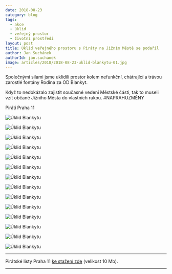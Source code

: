 ```yaml
---
date: 2018-08-23
category: blog
tags:
  - akce
  - úklid
  - veřejný prostor
  - životní prostředí
layout: post
title: Úklid veřejného prostoru s Piráty na Jižním Městě se podařil
author: Jan Suchánek
authorId: jan.suchanek
image: articles/2018/2018-08-23-uklid-blankytu-01.jpg
---
```


Společnými silami jsme uklidili prostor kolem nefunkční, chátrající a trávou zarostlé fontány Rodina za OD Blankyt.

Když to nedokázalo zajistit současné vedení Městské části, tak to museli vzít občané Jižního Města do vlastních rukou. #NAPRAHUZMĚNY

Piráti Praha 11

![Úklid Blankytu](https://a.pirati.cz/praha11/img/articles/2018/2018-08-23-uklid-blankytu-02.jpg)

![Úklid Blankytu](https://a.pirati.cz/praha11/img/articles/2018/2018-08-23-uklid-blankytu-03.jpg)

![Úklid Blankytu](https://a.pirati.cz/praha11/img/articles/2018/2018-08-23-uklid-blankytu-04.jpg)

![Úklid Blankytu](https://a.pirati.cz/praha11/img/articles/2018/2018-08-23-uklid-blankytu-05.jpg)

![Úklid Blankytu](https://a.pirati.cz/praha11/img/articles/2018/2018-08-23-uklid-blankytu-06.jpg)

![Úklid Blankytu](https://a.pirati.cz/praha11/img/articles/2018/2018-08-23-uklid-blankytu-07.jpg)

![Úklid Blankytu](https://a.pirati.cz/praha11/img/articles/2018/2018-08-23-uklid-blankytu-08.jpg)

![Úklid Blankytu](https://a.pirati.cz/praha11/img/articles/2018/2018-08-23-uklid-blankytu-09.jpg)

![Úklid Blankytu](https://a.pirati.cz/praha11/img/articles/2018/2018-08-23-uklid-blankytu-10.jpg)

![Úklid Blankytu](https://a.pirati.cz/praha11/img/articles/2018/2018-08-23-uklid-blankytu-11.jpg)

![Úklid Blankytu](https://a.pirati.cz/praha11/img/articles/2018/2018-08-23-uklid-blankytu-12.jpg)

![Úklid Blankytu](https://a.pirati.cz/praha11/img/articles/2018/2018-08-23-uklid-blankytu-13.jpg)

![Úklid Blankytu](https://a.pirati.cz/praha11/img/articles/2018/2018-08-23-uklid-blankytu-14.jpg)

![Úklid Blankytu](https://a.pirati.cz/praha11/img/articles/2018/2018-08-23-uklid-blankytu-15.jpg)

---

Pirátské listy Praha 11 [ke stažení zde](/assets/pdf/2018-07-10-praha-11.pdf) (velikost 10 Mb).

- - -
